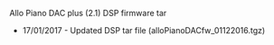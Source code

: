 
Allo Piano DAC plus (2.1) DSP firmware tar 
* 17/01/2017 - Updated DSP tar file (alloPianoDACfw_01122016.tgz)

